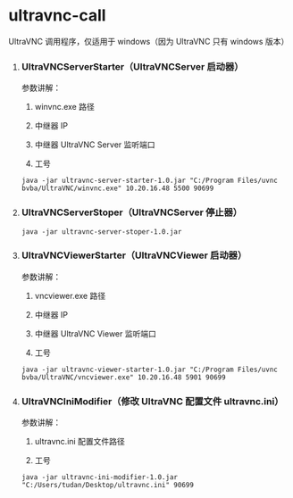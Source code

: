 # ultravnc-call
UltraVNC 调用程序，仅适用于 windows（因为 UltraVNC 只有 windows 版本）

1. ### UltraVNCServerStarter（UltraVNCServer 启动器）

   参数讲解：

   1. winvnc.exe 路径

   2. 中继器 IP

   3. 中继器 UltraVNC Server 监听端口

   4. 工号

   ```
   java -jar ultravnc-server-starter-1.0.jar "C:/Program Files/uvnc bvba/UltraVNC/winvnc.exe" 10.20.16.48 5500 90699
   ```

2. ### UltraVNCServerStoper（UltraVNCServer 停止器）

   ```
   java -jar ultravnc-server-stoper-1.0.jar
   ```

3. ### UltraVNCViewerStarter（UltraVNCViewer 启动器）

   参数讲解：

   1. vncviewer.exe 路径

   2. 中继器 IP

   3. 中继器 UltraVNC Viewer 监听端口

   4. 工号

   ```
   java -jar ultravnc-viewer-starter-1.0.jar "C:/Program Files/uvnc bvba/UltraVNC/vncviewer.exe" 10.20.16.48 5901 90699
   ```

4. ### UltraVNCIniModifier（修改 UltraVNC 配置文件 ultravnc.ini）

   参数讲解：

   1. ultravnc.ini 配置文件路径

   2. 工号

   ```
   java -jar ultravnc-ini-modifier-1.0.jar "C:/Users/tudan/Desktop/ultravnc.ini" 90699
   ```